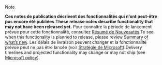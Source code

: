  > [!NOTE]
 >  <span data-ttu-id="39765-101">**Ces notes de publication décrivent des fonctionnalités qui n'ont peut-être pas encore été publiées.**</span><span class="sxs-lookup"><span data-stu-id="39765-101">**These release notes describe functionality that may not have been released yet.**</span></span>
<span data-ttu-id="39765-102">Pour connaître la période de lancement prévue pour cette fonctionnalité, consultez [Résumé de Nouveautés](/business-applications-release-notes/october18/powerapps/planned-features).</span><span class="sxs-lookup"><span data-stu-id="39765-102">To see when this functionality is planned to release, please review [Summary of what’s new](/business-applications-release-notes/october18/powerapps/planned-features).</span></span> <span data-ttu-id="39765-103">Les délais de livraison peuvent changer et la fonctionnalité prévue peut ne pas être lancée (voir [Stratégie de Microsoft](https://go.microsoft.com/fwlink/p/?linkid=2007332)).</span><span class="sxs-lookup"><span data-stu-id="39765-103">Delivery timelines and projected functionality may change or may not ship (see [Microsoft policy](https://go.microsoft.com/fwlink/p/?linkid=2007332)).</span></span> 
